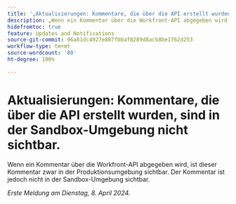 ```yaml
---
title: '„Aktualisierungen: Kommentare, die über die API erstellt wurden, sind in der Sandbox-Umgebung nicht sichtbar“'
description: „Wenn ein Kommentar über die Workfront-API abgegeben wird, ist dieser Kommentar zwar in der Produktionsumgebung sichtbar. Der Kommentar ist jedoch nicht in der Sandbox-Umgebung sichtbar.         „
hidefromtoc: true
feature: Updates and Notifications
source-git-commit: 96a81dc4927e887fbbaf8289d8acb8be1762d253
workflow-type: tm+mt
source-wordcount: '80'
ht-degree: 100%

---
```



# Aktualisierungen: Kommentare, die über die API erstellt wurden, sind in der Sandbox-Umgebung nicht sichtbar.

Wenn ein Kommentar über die Workfront-API abgegeben wird, ist dieser Kommentar zwar in der Produktionsumgebung sichtbar. Der Kommentar ist jedoch nicht in der Sandbox-Umgebung sichtbar.

_Erste Meldung am Dienstag, 8. April 2024._


